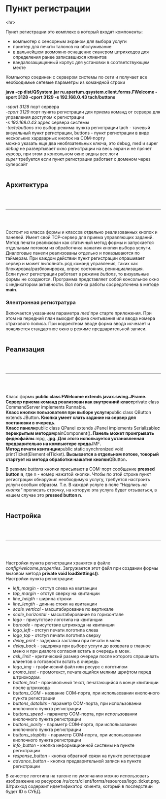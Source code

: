 # Пункт регистрации #


&lt;hr&gt;


Пункт регистрации это комплекс в который входят компоненты:
  * компьютер с сенсорным экраном для выбора услуги
  * принтер для печати талонов на обслуживание
  * в дальнейшем возможно оснащение сканером штрихкодов для определения ранее записавшихся клиентов
  * вандалозащищенный корпус для установки в соответствующем месте

Компьютер соединен с сервером системы по сети и получает все необходимые сетевые параметры из командной строки

**java -cp dist/QSystem.jar ru.apertum.qsystem.client.forms.FWelcome -sport 3128 -cport 3129 -s 192.168.0.43 tach/buttons**

-_sport 3128_ порт сервера<br>
-<i>cport 3129</i> порт пункта регистрации для приема команд от сервера для управления доступом к регистрации<br>
-<i>s 192.168.0.43</i> адрес сервера системы<br>
-<i>tach/buttons</i> это выбор режима пункта регистрации tach - тачевый визуальный пункт регистрации, buttons - пункт регистрации в виде нескольких хардварных кнопок на COM-порту<br>
можно указать еще два необязательных ключа, это debug, med и super<br>
<i>debug</i> не развертывает окно регистрации на весь экран и не прячет курсор, при этом в консольном окне видны все логи<br>
<i>super</i> требуется если пункт регистрации работает с доменом через суперсайт<br>
<br>
<h2>Архитектура</h2>
<br>
<br>
<hr><br>
<br>
<br>
Состоит из класса формы и классов отдельно реализованных кнопок и панелей. Имеет свой TCP-сервер для приема управляющих заданий. Метод печати реализован как статичный метод формы и запускается отдельным потоком из обработчика нажатия кнопки выбора услуги. Диалоговые панели реализованы отдельно и показываются по таймерам. При каждом действии пункт регистрации опрашивает сервер и может выполнять ряд команд управления, таких как блокировка/разблокировка, опрос состояния, реинициализация.<br>
Если пункт регистрации работает в режиме <i>buttons</i>, то визуальные формы не создаются. Программа представляет собой консольное окно с индикатором активности. Вся логика работы сосредоточена в методе <b>main</b>.<br>
<h3>Электронная регистратура</h3>

Включается указанием параметра <i>med</i> при старте приложения. При этом на передний план выходит форма считывания или ввода номера страхового полиса. При корректном вводе форма ввода исчезает и появляется стандартное окно в режиме предварительной записи.<br>
<br>
<h2>Реализация</h2>
<br>
<br>
<hr><br>
<br>
<br>
Класс формы <b>public class FWelcome extends javax.swing.JFrame.<br>
Сервер приема команд реализован как внутренний класс</b>private class CommandServer implements Runnable<b>.<br>
Класс кнопки пользователя при выборе услуги</b>public class QButton extends JButton<b>. Кнопка умеет слать задание на сервер для постановки в очередь.<br>
Класс панели</b>public class QPanel extends JPanel implements Serializable<b>с перекрытым методом</b>painComponent()<b>. Панель может проигрывать фидеофайлы</b>.mpg, <b>.jpg. Для этого используется установленная предварительно на компьютере среда</b>JMF<b>.<br>
Метод печати квитанции</b>public static synchronized void printTicket(Element elTicket)<b>. Вызывается а отдельном потоке, токорый стартует из метода обработки нажатия кнопки</b>QButton<b>.</b>

В режиме <i>buttons</i> кнопки присылают в COM-порт сообщение <b>pressed button n</b>, где n - номер нажатой кнопки. Чтобы по этой строке пункт регистрации обнаружил необходимую услугу, требуется настроить услуги особым образом. Т.е. В каждой услуге в поле <i>"Надпись на кнопке"</i> прописать строчку, на которую эта услуга будет отзываться, в нашем случае это <b>pressed button n</b>.<br>
<br>
<h2>Настройка</h2>
<br>
<br>
<hr><br>
<br>
<br>
Настройки пункта регистрации хранятся в файле <i>config/welcome.properties</i>. Загружается этот файл при создании формы вызовом метода <b>private void loadSettings()</b>.<br>
Настройки пункта регистрации:<br>
<ul><li><i>left_margin</i> - отступ слева на квитанции<br>
</li><li><i>top_margin</i> - отступ сверху на квитанции<br>
</li><li><i>line_heigth</i> - ширина строки<br>
</li><li><i>line_length</i> - длинна стоки на квитанции<br>
</li><li><i>scale_vertical</i> - масштабирование по вертикале<br>
</li><li><i>scale_horizontal</i> - масштабирование по горизонтале<br>
</li><li><i>logo</i> - присутствие логотипа на квитанции<br>
</li><li><i>barcode</i> - присутствие штрихкода на квитанции<br>
</li><li><i>logo_left</i> - отступ печати логотипа слева<br>
</li><li><i>logo_top</i> - отступ печати логотипа сверху<br>
</li><li><i>delay_print</i> - задержка заставки при печати в мсек.<br>
</li><li><i>delay_back</i> - задержка при выборе услуги до возврата в главное меню и при диалоге согласия встать в очередь в мсек.<br>
</li><li><i>ask_limit</i> - критический размер очереди после которого спрашивать клиентов о готовности встать в очередь<br>
</li><li><i>logo_img</i> - графический файл или ресурс с логотипом<br>
</li><li><i>promo_text</i> - промотекст, печатающийся мелким шрифтом перед штрихкодом.<br>
</li><li><i>bottom_text</i> - произвольный текст, печатающийся в конце квитанции после штрихкода<br>
</li><li><i>buttons_COM</i> - название СОМ-порта, при использовании кнопочного пункта регистрации<br>
</li><li><i>buttons_databits</i> - параметр СОМ-порта, при использовании кнопочного пункта регистрации<br>
</li><li><i>buttons_speed</i> - параметр СОМ-порта, при использовании кнопочного пункта регистрации<br>
</li><li><i>buttons_parity</i> - параметр СОМ-порта, при использовании кнопочного пункта регистрации<br>
</li><li><i>buttons_stopbits</i> - параметр СОМ-порта, при использовании кнопочного пункта регистрации<br>
</li><li><i>info_button</i> - кнопка информационной системы на пункте регистрации<br>
</li><li><i>response_button</i> - кнопка обратной связи на пункте регистрации<br>
</li><li><i>advance_button</i> - кнопка предварительной записи на пункте регистрации</li></ul>

В качестве логотипа на талоне по умолчанию можно использовать изображение из ресурсов /ru/ccrs/client/forms/resources/logo_ticket.png.<br>
Штрихкод содержит идентификатор клиента, который в последствии будет ID в СУБД.